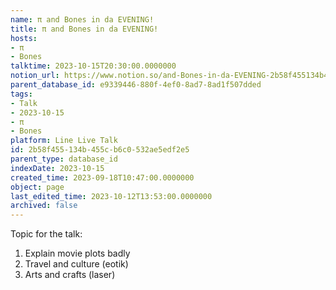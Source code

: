 ```yaml
---
name: π and Bones in da EVENING!
title: π and Bones in da EVENING!
hosts:
- π
- Bones
talktime: 2023-10-15T20:30:00.0000000
notion_url: https://www.notion.so/and-Bones-in-da-EVENING-2b58f455134b455cb6c0532ae5edf2e5
parent_database_id: e9339446-880f-4ef0-8ad7-8ad1f507dded
tags:
- Talk
- 2023-10-15
- π
- Bones
platform: Line Live Talk
id: 2b58f455-134b-455c-b6c0-532ae5edf2e5
parent_type: database_id
indexDate: 2023-10-15
created_time: 2023-09-18T10:47:00.0000000
object: page
last_edited_time: 2023-10-12T13:53:00.0000000
archived: false
---
```


Topic for the talk:
1. Explain movie plots  badly 
2. Travel and culture (eotik)
3. Arts and crafts (laser)

























